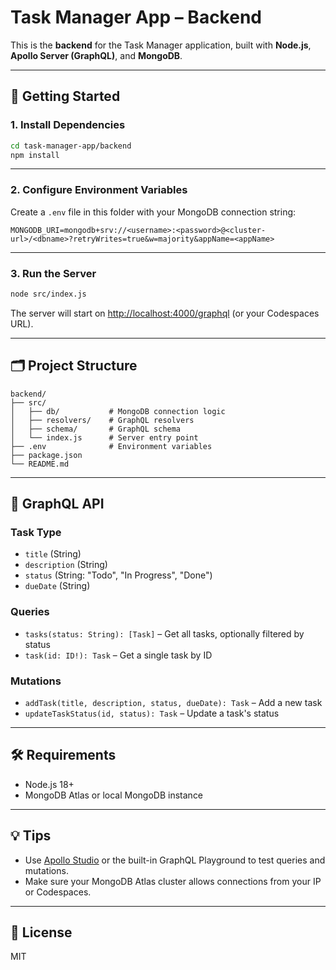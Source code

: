 # Task Manager App – Backend

This is the **backend** for the Task Manager application, built with **Node.js**, **Apollo Server (GraphQL)**, and **MongoDB**.

---

## 🚀 Getting Started

### 1. **Install Dependencies**

```bash
cd task-manager-app/backend
npm install
```

---

### 2. **Configure Environment Variables**

Create a `.env` file in this folder with your MongoDB connection string:

```
MONGODB_URI=mongodb+srv://<username>:<password>@<cluster-url>/<dbname>?retryWrites=true&w=majority&appName=<appName>
```

---

### 3. **Run the Server**

```bash
node src/index.js
```

The server will start on [http://localhost:4000/graphql](http://localhost:4000/graphql) (or your Codespaces URL).

---

## 🗂️ Project Structure

```
backend/
├── src/
│   ├── db/           # MongoDB connection logic
│   ├── resolvers/    # GraphQL resolvers
│   ├── schema/       # GraphQL schema
│   └── index.js      # Server entry point
├── .env              # Environment variables
├── package.json
└── README.md
```

---

## 📝 GraphQL API

### **Task Type**
- `title` (String)
- `description` (String)
- `status` (String: "Todo", "In Progress", "Done")
- `dueDate` (String)

### **Queries**
- `tasks(status: String): [Task]` – Get all tasks, optionally filtered by status
- `task(id: ID!): Task` – Get a single task by ID

### **Mutations**
- `addTask(title, description, status, dueDate): Task` – Add a new task
- `updateTaskStatus(id, status): Task` – Update a task's status

---

## 🛠️ Requirements

- Node.js 18+
- MongoDB Atlas or local MongoDB instance

---

## 💡 Tips

- Use [Apollo Studio](https://studio.apollographql.com/) or the built-in GraphQL Playground to test queries and mutations.
- Make sure your MongoDB Atlas cluster allows connections from your IP or Codespaces.

---

## 📄 License

MIT
